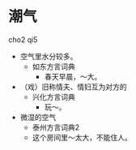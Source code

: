 # 潮气
cho2 qi5
+ 空气里水分较多。
  * 如东方言词典
    - 春天早晨，～大。
+ （戏）旧称情夫、情妇互为对方的
  * 兴化方言词典
    - 玩～。
+ 微湿的空气
  * 泰州方言词典2
  - 这个房间里～太大，不能住人。
